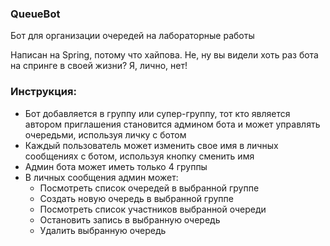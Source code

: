 ### QueueBot

Бот для организации очередей на лабораторные работы

Написан на Spring, потому что хайпова. Не, ну вы видели хоть раз бота на спринге в своей жизни? Я, лично, нет!

### Инструкция:
- Бот добавляется в группу или супер-группу, тот кто является автором приглашения становится админом бота и может управлять очередьми, используя личку с ботом
- Каждый пользователь может изменить свое имя в личных сообщениях с ботом, используя кнопку сменить имя
- Админ бота может иметь только 4 группы
- В личных сообщения админ может: 
  + Посмотреть список очередей в выбранной группе
  + Создать новую очередь в выбранной группе
  + Посмотреть список участников выбранной очереди
  + Остановить запись в выбранную очередь 
  + Удалить выбранную очередь


